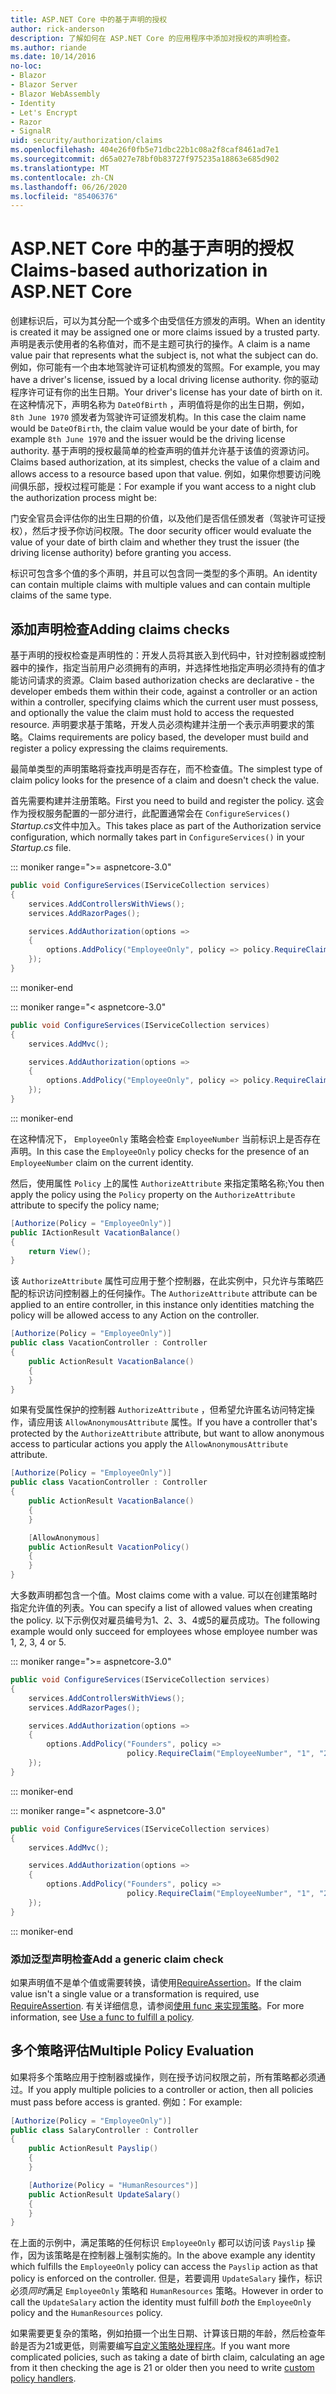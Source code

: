 ```yaml
---
title: ASP.NET Core 中的基于声明的授权
author: rick-anderson
description: 了解如何在 ASP.NET Core 的应用程序中添加对授权的声明检查。
ms.author: riande
ms.date: 10/14/2016
no-loc:
- Blazor
- Blazor Server
- Blazor WebAssembly
- Identity
- Let's Encrypt
- Razor
- SignalR
uid: security/authorization/claims
ms.openlocfilehash: 404e26f0fb5e71dbc22b1c08a2f8caf8461ad7e1
ms.sourcegitcommit: d65a027e78bf0b83727f975235a18863e685d902
ms.translationtype: MT
ms.contentlocale: zh-CN
ms.lasthandoff: 06/26/2020
ms.locfileid: "85406376"
---
```

# <a name="claims-based-authorization-in-aspnet-core"></a><span data-ttu-id="d5f87-103">ASP.NET Core 中的基于声明的授权</span><span class="sxs-lookup"><span data-stu-id="d5f87-103">Claims-based authorization in ASP.NET Core</span></span>

<a name="security-authorization-claims-based"></a>

<span data-ttu-id="d5f87-104">创建标识后，可以为其分配一个或多个由受信任方颁发的声明。</span><span class="sxs-lookup"><span data-stu-id="d5f87-104">When an identity is created it may be assigned one or more claims issued by a trusted party.</span></span> <span data-ttu-id="d5f87-105">声明是表示使用者的名称值对，而不是主题可执行的操作。</span><span class="sxs-lookup"><span data-stu-id="d5f87-105">A claim is a name value pair that represents what the subject is, not what the subject can do.</span></span> <span data-ttu-id="d5f87-106">例如，你可能有一个由本地驾驶许可证机构颁发的驾照。</span><span class="sxs-lookup"><span data-stu-id="d5f87-106">For example, you may have a driver's license, issued by a local driving license authority.</span></span> <span data-ttu-id="d5f87-107">你的驱动程序许可证有你的出生日期。</span><span class="sxs-lookup"><span data-stu-id="d5f87-107">Your driver's license has your date of birth on it.</span></span> <span data-ttu-id="d5f87-108">在这种情况下，声明名称为 `DateOfBirth` ，声明值将是你的出生日期，例如， `8th June 1970` 颁发者为驾驶许可证颁发机构。</span><span class="sxs-lookup"><span data-stu-id="d5f87-108">In this case the claim name would be `DateOfBirth`, the claim value would be your date of birth, for example `8th June 1970` and the issuer would be the driving license authority.</span></span> <span data-ttu-id="d5f87-109">基于声明的授权最简单的检查声明的值并允许基于该值的资源访问。</span><span class="sxs-lookup"><span data-stu-id="d5f87-109">Claims based authorization, at its simplest, checks the value of a claim and allows access to a resource based upon that value.</span></span> <span data-ttu-id="d5f87-110">例如，如果你想要访问晚间俱乐部，授权过程可能是：</span><span class="sxs-lookup"><span data-stu-id="d5f87-110">For example if you want access to a night club the authorization process might be:</span></span>

<span data-ttu-id="d5f87-111">门安全官员会评估你的出生日期的价值，以及他们是否信任颁发者（驾驶许可证授权），然后才授予你访问权限。</span><span class="sxs-lookup"><span data-stu-id="d5f87-111">The door security officer would evaluate the value of your date of birth claim and whether they trust the issuer (the driving license authority) before granting you access.</span></span>

<span data-ttu-id="d5f87-112">标识可包含多个值的多个声明，并且可以包含同一类型的多个声明。</span><span class="sxs-lookup"><span data-stu-id="d5f87-112">An identity can contain multiple claims with multiple values and can contain multiple claims of the same type.</span></span>

## <a name="adding-claims-checks"></a><span data-ttu-id="d5f87-113">添加声明检查</span><span class="sxs-lookup"><span data-stu-id="d5f87-113">Adding claims checks</span></span>

<span data-ttu-id="d5f87-114">基于声明的授权检查是声明性的：开发人员将其嵌入到代码中，针对控制器或控制器中的操作，指定当前用户必须拥有的声明，并选择性地指定声明必须持有的值才能访问请求的资源。</span><span class="sxs-lookup"><span data-stu-id="d5f87-114">Claim based authorization checks are declarative - the developer embeds them within their code, against a controller or an action within a controller, specifying claims which the current user must possess, and optionally the value the claim must hold to access the requested resource.</span></span> <span data-ttu-id="d5f87-115">声明要求基于策略，开发人员必须构建并注册一个表示声明要求的策略。</span><span class="sxs-lookup"><span data-stu-id="d5f87-115">Claims requirements are policy based, the developer must build and register a policy expressing the claims requirements.</span></span>

<span data-ttu-id="d5f87-116">最简单类型的声明策略将查找声明是否存在，而不检查值。</span><span class="sxs-lookup"><span data-stu-id="d5f87-116">The simplest type of claim policy looks for the presence of a claim and doesn't check the value.</span></span>

<span data-ttu-id="d5f87-117">首先需要构建并注册策略。</span><span class="sxs-lookup"><span data-stu-id="d5f87-117">First you need to build and register the policy.</span></span> <span data-ttu-id="d5f87-118">这会作为授权服务配置的一部分进行，此配置通常会在 `ConfigureServices()` *Startup.cs*文件中加入。</span><span class="sxs-lookup"><span data-stu-id="d5f87-118">This takes place as part of the Authorization service configuration, which normally takes part in `ConfigureServices()` in your *Startup.cs* file.</span></span>

::: moniker range=">= aspnetcore-3.0"

```csharp
public void ConfigureServices(IServiceCollection services)
{
    services.AddControllersWithViews();
    services.AddRazorPages();

    services.AddAuthorization(options =>
    {
        options.AddPolicy("EmployeeOnly", policy => policy.RequireClaim("EmployeeNumber"));
    });
}
```

::: moniker-end

::: moniker range="< aspnetcore-3.0"

```csharp
public void ConfigureServices(IServiceCollection services)
{
    services.AddMvc();

    services.AddAuthorization(options =>
    {
        options.AddPolicy("EmployeeOnly", policy => policy.RequireClaim("EmployeeNumber"));
    });
}
```

::: moniker-end

<span data-ttu-id="d5f87-119">在这种情况下， `EmployeeOnly` 策略会检查 `EmployeeNumber` 当前标识上是否存在声明。</span><span class="sxs-lookup"><span data-stu-id="d5f87-119">In this case the `EmployeeOnly` policy checks for the presence of an `EmployeeNumber` claim on the current identity.</span></span>

<span data-ttu-id="d5f87-120">然后，使用属性 `Policy` 上的属性 `AuthorizeAttribute` 来指定策略名称;</span><span class="sxs-lookup"><span data-stu-id="d5f87-120">You then apply the policy using the `Policy` property on the `AuthorizeAttribute` attribute to specify the policy name;</span></span>

```csharp
[Authorize(Policy = "EmployeeOnly")]
public IActionResult VacationBalance()
{
    return View();
}
```

<span data-ttu-id="d5f87-121">该 `AuthorizeAttribute` 属性可应用于整个控制器，在此实例中，只允许与策略匹配的标识访问控制器上的任何操作。</span><span class="sxs-lookup"><span data-stu-id="d5f87-121">The `AuthorizeAttribute` attribute can be applied to an entire controller, in this instance only identities matching the policy will be allowed access to any Action on the controller.</span></span>

```csharp
[Authorize(Policy = "EmployeeOnly")]
public class VacationController : Controller
{
    public ActionResult VacationBalance()
    {
    }
}
```

<span data-ttu-id="d5f87-122">如果有受属性保护的控制器 `AuthorizeAttribute` ，但希望允许匿名访问特定操作，请应用该 `AllowAnonymousAttribute` 属性。</span><span class="sxs-lookup"><span data-stu-id="d5f87-122">If you have a controller that's protected by the `AuthorizeAttribute` attribute, but want to allow anonymous access to particular actions you apply the `AllowAnonymousAttribute` attribute.</span></span>

```csharp
[Authorize(Policy = "EmployeeOnly")]
public class VacationController : Controller
{
    public ActionResult VacationBalance()
    {
    }

    [AllowAnonymous]
    public ActionResult VacationPolicy()
    {
    }
}
```

<span data-ttu-id="d5f87-123">大多数声明都包含一个值。</span><span class="sxs-lookup"><span data-stu-id="d5f87-123">Most claims come with a value.</span></span> <span data-ttu-id="d5f87-124">可以在创建策略时指定允许值的列表。</span><span class="sxs-lookup"><span data-stu-id="d5f87-124">You can specify a list of allowed values when creating the policy.</span></span> <span data-ttu-id="d5f87-125">以下示例仅对雇员编号为1、2、3、4或5的雇员成功。</span><span class="sxs-lookup"><span data-stu-id="d5f87-125">The following example would only succeed for employees whose employee number was 1, 2, 3, 4 or 5.</span></span>

::: moniker range=">= aspnetcore-3.0"

```csharp
public void ConfigureServices(IServiceCollection services)
{
    services.AddControllersWithViews();
    services.AddRazorPages();

    services.AddAuthorization(options =>
    {
        options.AddPolicy("Founders", policy =>
                          policy.RequireClaim("EmployeeNumber", "1", "2", "3", "4", "5"));
    });
}
```

::: moniker-end

::: moniker range="< aspnetcore-3.0"

```csharp
public void ConfigureServices(IServiceCollection services)
{
    services.AddMvc();

    services.AddAuthorization(options =>
    {
        options.AddPolicy("Founders", policy =>
                          policy.RequireClaim("EmployeeNumber", "1", "2", "3", "4", "5"));
    });
}
```

::: moniker-end
### <a name="add-a-generic-claim-check"></a><span data-ttu-id="d5f87-126">添加泛型声明检查</span><span class="sxs-lookup"><span data-stu-id="d5f87-126">Add a generic claim check</span></span>

<span data-ttu-id="d5f87-127">如果声明值不是单个值或需要转换，请使用[RequireAssertion](/dotnet/api/microsoft.aspnetcore.authorization.authorizationpolicybuilder.requireassertion)。</span><span class="sxs-lookup"><span data-stu-id="d5f87-127">If the claim value isn't a single value or a transformation is required, use [RequireAssertion](/dotnet/api/microsoft.aspnetcore.authorization.authorizationpolicybuilder.requireassertion).</span></span> <span data-ttu-id="d5f87-128">有关详细信息，请参阅[使用 func 来实现策略](xref:security/authorization/policies#use-a-func-to-fulfill-a-policy)。</span><span class="sxs-lookup"><span data-stu-id="d5f87-128">For more information, see [Use a func to fulfill a policy](xref:security/authorization/policies#use-a-func-to-fulfill-a-policy).</span></span>

## <a name="multiple-policy-evaluation"></a><span data-ttu-id="d5f87-129">多个策略评估</span><span class="sxs-lookup"><span data-stu-id="d5f87-129">Multiple Policy Evaluation</span></span>

<span data-ttu-id="d5f87-130">如果将多个策略应用于控制器或操作，则在授予访问权限之前，所有策略都必须通过。</span><span class="sxs-lookup"><span data-stu-id="d5f87-130">If you apply multiple policies to a controller or action, then all policies must pass before access is granted.</span></span> <span data-ttu-id="d5f87-131">例如：</span><span class="sxs-lookup"><span data-stu-id="d5f87-131">For example:</span></span>

```csharp
[Authorize(Policy = "EmployeeOnly")]
public class SalaryController : Controller
{
    public ActionResult Payslip()
    {
    }

    [Authorize(Policy = "HumanResources")]
    public ActionResult UpdateSalary()
    {
    }
}
```

<span data-ttu-id="d5f87-132">在上面的示例中，满足策略的任何标识 `EmployeeOnly` 都可以访问该 `Payslip` 操作，因为该策略是在控制器上强制实施的。</span><span class="sxs-lookup"><span data-stu-id="d5f87-132">In the above example any identity which fulfills the `EmployeeOnly` policy can access the `Payslip` action as that policy is enforced on the controller.</span></span> <span data-ttu-id="d5f87-133">但是，若要调用 `UpdateSalary` 操作，标识必须*同时*满足 `EmployeeOnly` 策略和 `HumanResources` 策略。</span><span class="sxs-lookup"><span data-stu-id="d5f87-133">However in order to call the `UpdateSalary` action the identity must fulfill *both* the `EmployeeOnly` policy and the `HumanResources` policy.</span></span>

<span data-ttu-id="d5f87-134">如果需要更复杂的策略，例如拍摄一个出生日期、计算该日期的年龄，然后检查年龄是否为21或更低，则需要编写[自定义策略处理程序](xref:security/authorization/policies)。</span><span class="sxs-lookup"><span data-stu-id="d5f87-134">If you want more complicated policies, such as taking a date of birth claim, calculating an age from it then checking the age is 21 or older then you need to write [custom policy handlers](xref:security/authorization/policies).</span></span>
